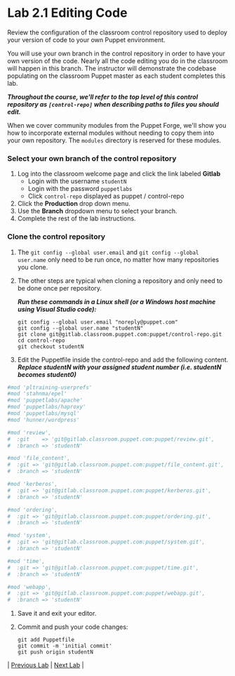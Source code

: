 #  Lab 2.1 Editing Code

Review the configuration of the classroom control repository used to deploy your version of code to
your own Puppet environment.

You will use your own branch in the control repository in order to have your
own version of the code. Nearly all the code editing you do in the classroom
will happen in this branch. The instructor will demonstrate the codebase
populating on the classroom Puppet master as each student completes this lab.

**_Throughout the course, we'll refer to the top level of this control
repository as `[control-repo]` when describing paths to files you should edit._**

When we cover community modules from the Puppet Forge, we'll show you how to
incorporate external modules without needing to copy them into your own
repository. The `modules` directory is reserved for these modules.

### Select your own branch of the control repository

1. Log into the classroom welcome page and click the link labeled __Gitlab__
    * Login with the username `studentN`
    * Login with the password `puppetlabs`
    * Click `control-repo` displayed as puppet / control-repo
1. Click the **Production** drop down menu.
1. Use the **Branch** dropdown menu to select your branch.
1. Complete the rest of the lab instructions.


### Clone the control repository

1. The `git config --global user.email` and `git config --global user.name` only need to be run once, no matter how many repositories you clone.
1. The other steps are typical when cloning a repository and only need to be done once per repository.

   **_Run these commands in a Linux shell (or a Windows host machine using Visual Studio code):_**

   ```
   git config --global user.email "noreply@puppet.com"
   git config --global user.name "studentN"
   git clone git@gitlab.classroom.puppet.com:puppet/control-repo.git
   cd control-repo
   git checkout studentN
   ```

1. Edit the Puppetfile inside the control-repo and add the following content.
   **_Replace studentN with your assigned student number (i.e. studentN becomes student0)_**

  ```ruby
  #mod 'pltraining-userprefs'
  #mod 'stahnma/epel'
  #mod 'puppetlabs/apache'
  #mod 'puppetlabs/haproxy'
  #mod 'puppetlabs/mysql'
  #mod 'hunner/wordpress'

  #mod 'review',
  #  :git    => 'git@gitlab.classroom.puppet.com:puppet/review.git',
  #  :branch => 'studentN'

  #mod 'file_content',
  #  :git => 'git@gitlab.classroom.puppet.com:puppet/file_content.git',
  #  :branch => 'studentN'

  #mod 'kerberos',
  #  :git => 'git@gitlab.classroom.puppet.com:puppet/kerberos.git',
  #  :branch => 'studentN'

  #mod 'ordering',
  #  :git => 'git@gitlab.classroom.puppet.com:puppet/ordering.git',
  #  :branch => 'studentN'

  #mod 'system',
  #  :git => 'git@gitlab.classroom.puppet.com:puppet/system.git',
  #  :branch => 'studentN'

  #mod 'time',
  #  :git => 'git@gitlab.classroom.puppet.com:puppet/time.git',
  #  :branch => 'studentN'

  #mod 'webapp',
  #  :git => 'git@gitlab.classroom.puppet.com:puppet/webapp.git',
  #  :branch => 'studentN'
  ```

1. Save it and exit your editor.
1. Commit and push your code changes:

   ```
   git add Puppetfile
   git commit -m 'initial commit'
   git push origin studentN
   ```

|  [Previous Lab](../lab-01.1-Login-welcome-page)  |  [Next Lab](../lab-03.1-Explore-classification)  |